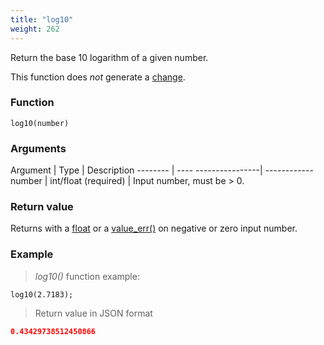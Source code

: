 ```yaml
---
title: "log10"
weight: 262
---
```


Return the base 10 logarithm of a given number.

This function does *not* generate a [change](../../../overview/changes).

### Function

`log10(number)`

### Arguments

Argument | Type                 | Description
-------- | ---- ----------------| ------------
number   | int/float (required) | Input number, must be > 0.

### Return value

Returns with a [float](../../../data-types/float) or a [value_err()](../../../errors/value_err) on negative or zero input number.

### Example

> _log10()_ function example:

```thingsdb,json_response
log10(2.7183);
```

> Return value in JSON format

```json
0.43429738512450866
```

